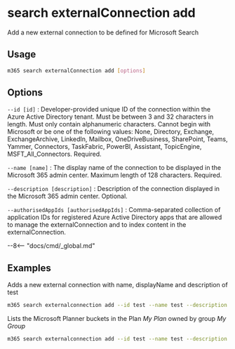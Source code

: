 # search externalConnection add

Add a new external connection to be defined for Microsoft Search

## Usage

```sh
m365 search externalConnection add [options]
```

## Options

`--id [id]`
: Developer-provided unique ID of the connection within the Azure Active Directory tenant. Must be between 3 and 32 characters in length. Must only contain alphanumeric characters. Cannot begin with Microsoft or be one of the following values: None, Directory, Exchange, ExchangeArchive, LinkedIn, Mailbox, OneDriveBusiness, SharePoint, Teams, Yammer, Connectors, TaskFabric, PowerBI, Assistant, TopicEngine, MSFT_All_Connectors. Required.

`--name [name]`
: The display name of the connection to be displayed in the Microsoft 365 admin center. Maximum length of 128 characters. Required.

`--description [description]`
: Description of the connection displayed in the Microsoft 365 admin center. Optional.

`--authorisedAppIds [authorisedAppIds]`
: Comma-separated collection of application IDs for registered Azure Active Directory apps that are allowed to manage the externalConnection and to index content in the externalConnection.

--8<-- "docs/cmd/_global.md"

## Examples

Adds a new external connection with name, displayName and description of test

```sh
m365 search externalconnection add --id test --name test --description test
```

Lists the Microsoft Planner buckets in the Plan _My Plan_ owned by group _My Group_

```sh
m365 search externalconnection add --id test --name test --description test --authorizedAppIds  "00000000-0000-0000-0000-000000000000,00000000-0000-0000-0000-000000000001,00000000-0000-0000-0000-000000000002"
```
